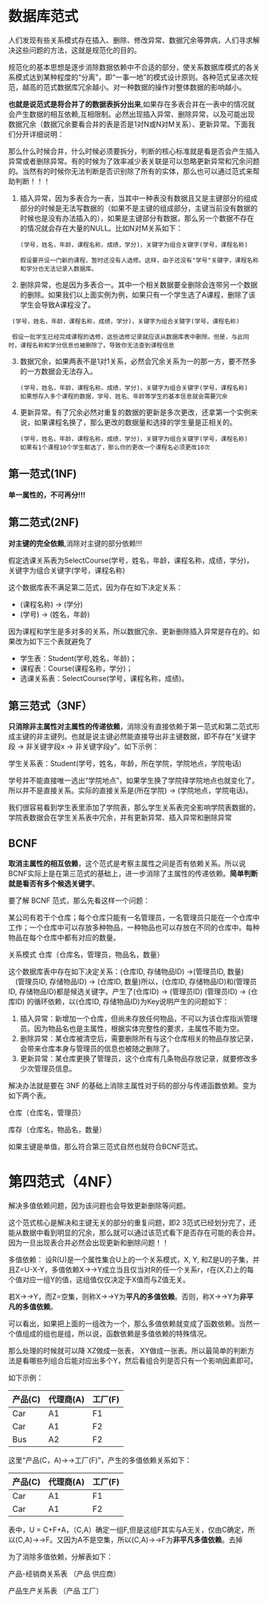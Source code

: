 # 数据库范式

人们发现有些关系模式存在插入、删除、修改异常、数据冗余等弊病，人们寻求解决这些问题的方法，这就是规范化的目的。

规范化的基本思想是逐步消除数据依赖中不合适的部分，使关系数据库模式的各关系模式达到某种程度的“分离”，即“一事一地”的模式设计原则。各种范式呈递次规范，越高的范式数据库冗余越小。对一种数据的操作对整体数据的影响越小。

**也就是说范式是将合并了的数据表拆分出来**,如果存在多表合并在一表中的情况就会产生数据的相互依赖,互相限制。必然出现插入异常、删除异常，以及可能出现数据冗余（数据冗余要看合并的表是否是1对N或N对M关系）、更新异常。下面我们分开详细说明：

那么什么时候合并，什么时候必须要拆分，判断的核心标准就是看是否会产生插入异常或者删除异常。有的时候为了效率减少表关联是可以忽略更新异常和冗余问题的。当然有的时候你无法判断是否识别除了所有的实体，那么也可以通过范式来帮助判断！！！

1. 插入异常，因为多表合为一表，当其中一种表没有数据且又是主键部分的组成部分的时候是无法写数据的（如果不是主键的组成部分，主键当前没有数据的时候也是没有办法插入的），如果是主键部分有数据，那么另一个数据不存在的情况就会存在大量的NULL。比如N对M关系如下：

   ```
   (学号，姓名，年龄，课程名称，成绩，学分)，关键字为组合关键字(学号，课程名称)

   假设要开设一门新的课程，暂时还没有人选修。这样，由于还没有"学号"关键字，课程名称和学分也无法记录入数据库。
   ```

2. 删除异常，也是因为多表合一。其中一个相关数据要全删除会连带另一个数据的删除。如果我们以上面实例为例，如果只有一个学生选了A课程，删除了该学生会导致A课程没了。

  ```
   (学号，姓名，年龄，课程名称，成绩，学分)，关键字为组合关键字(学号，课程名称)

   假设一批学生已经完成课程的选修，这些选修记录就应该从数据库表中删除。但是，与此同时，课程名称和学分信息也被删除了。导致你无法查到课程信息

   ```

3. 数据冗余，如果两表不是1对1关系，必然会冗余关系为一的那一方，要不然多的一方数据会无法存入。
   ```
   (学号，姓名，年龄，课程名称，成绩，学分)，关键字为组合关键字(学号，课程名称)
   如果想存入多个课程的数据，学号、姓名、年龄等学生的基本信息就会需要冗余
   ```

4. 更新异常。有了冗余必然对重复的数据的更新是多次更改，还拿第一个实例来说，如果课程名换了，那么更改的数据量和选择的学生量是正相关的。
   ```
   (学号，姓名，年龄，课程名称，成绩，学分)，关键字为组合关键字(学号，课程名称)
   如果有1个课程10个学生都选了，那么你的更改一个课程名必须更改10次
   ```


## 第一范式(1NF)

**单一属性的，不可再分!!!**

## 第二范式(2NF)

**对主键的完全依赖**,消除对主键的部分依赖!!!

假定选课关系表为SelectCourse(学号，姓名，年龄，课程名称，成绩，学分)，关键字为组合关键字(学号，课程名称)

这个数据库表不满足第二范式，因为存在如下决定关系：

- (课程名称) → (学分)
- (学号) → (姓名，年龄)

因为课程和学生是多对多的关系，所以数据冗余、更新删除插入异常是存在的。如果改为如下三个表就避免了

- 学生表：Student(学号,姓名，年龄)；
- 课程表：Course(课程名称，学分)；
- 选课关系表：SelectCourse(学号，课程名称，成绩)。

## 第三范式（3NF）

**只消除非主属性对主属性的传递依赖**，消除没有直接依赖于第一范式和第二范式形成主键的非主键列。也就是说主键必然能直接导出非主键数据，即不存在“关键字段 → 非关键字段x → 非关键字段y”。如下示例：

学生关系表：Student(学号，姓名，年龄，所在学院，学院地点，学院电话)

学号并不能直接唯一选出“学院地点”，如果学生换了学院择学院地点也就变化了。所以并不是直接关系。实际的直接关系是(所在学院) → (学院地点，学院电话)。

我们很容易看到学生表里添加了学院表，那么学生关系表完全影响学院表数据的，学院表数据会在学生关系表中冗余，并有更新异常、插入异常和删除异常

## BCNF

**取消主属性的相互依赖**，这个范式是考察主属性之间是否有依赖关系。所以说BCNF实际上是在第三范式的基础上，进一步消除了主属性的传递依赖。**简单判断就是看否有多个候选关键字**。

要了解 BCNF 范式，那么先看这样一个问题：

某公司有若干个仓库；每个仓库只能有一名管理员，一名管理员只能在一个仓库中工作；一个仓库中可以存放多种物品，一种物品也可以存放在不同的仓库中。每种物品在每个仓库中都有对应的数量。

关系模式 仓库（仓库名，管理员，物品名，数量）

这个数据库表中存在如下决定关系：(仓库ID, 存储物品ID) →(管理员ID, 数量)   　(管理员ID, 存储物品ID) → (仓库ID, 数量)所以，(仓库ID, 存储物品ID)和(管理员ID, 存储物品ID)都是候选关键字。产生了(仓库ID) → (管理员ID)  (管理员ID) → (仓库ID) 的循环依赖，以(仓库ID, 存储物品ID)为Key说明产生的问题如下：

1. 插入异常：新增加一个仓库，但尚未存放任何物品，不可以为该仓库指派管理员。因为物品名也是主属性，根据实体完整性的要求，主属性不能为空。
2. 删除异常：某仓库被清空后，需要删除所有与这个仓库相关的物品存放记录，会带来仓库本身与管理员的信息也被随之删除了。
3. 更新异常：某仓库更换了管理员，这个仓库有几条物品存放记录，就要修改多少次管理员信息。

解决办法就是要在 3NF 的基础上消除主属性对于码的部分与传递函数依赖。变为如下两个表。

仓库（仓库名，管理员）

库存（仓库名，物品名，数量）

如果主键是单值，那么符合第三范式自然也就符合BCNF范式。

# 第四范式（4NF）

解决多值依赖问题，因为该问题也会导致更新删除等问题。

这个范式核心是解决和主键无关的部分的重复问题，即2 3范式已经划分完了，还能从数据中看到明显的冗余，那么就可以通过该范式看下是否存在可能的表合并。因为一旦出现表合并必然会出现更新和删除问题！！

多值依赖：  设R(U)是一个属性集合U上的一个关系模式，X, Y, 和Z是U的子集，并且Z=U-X-Y，多值依赖X->->Y成立当且仅当对R的任一个关系r，r在(X,Z)上的每个值对应一组Y的值，这组值仅仅决定于X值而与Z值无关。

若X->->Y，而Z=空集，则称X->->Y为**平凡的多值依赖**。否则，称X->->Y为**非平凡的多值依赖**。

可以看出，如果把上面的一组改为一个，那么多值依赖就变成了函数依赖。当然一个值组成的组也是组，所以说，函数依赖是多值依赖的特殊情况。

那么处理的时候就可以降 XZ做成一张表， XY做成一张表。所以最简单的判断方法是看哪些列组合后能对应出多个Y，然后看组合列是否只有一个影响因素即可。

如下示例：

产品(C) | 代理商(A) | 工厂(F)
| ----- | ---- | ----- | 
Car     |  A1  |   F1
Car 	|  A1  |   F2
Bus     |  A2  |   F2

这里“产品(C，A)→→工厂(F)”，产生的多值依赖关系如下：

产品(C) | 代理商(A) | 工厂(F)
| ----- | ---- | ----- | 
Car     |  A1  |   F1
Car 	|  A1  |   F2

表中，U = C+F+A，（C,A）确定一组F,但是这组F其实与A无关，仅由C确定，所以(C,A)->->F。又因为A不是空集，所以(C,A)->->F为**非平凡多值依赖**。去掉

为了消除多值依赖，分解表如下：

产品-经销商关系表  （产品 	供应商）

产品生产关系表 （产品 	工厂）